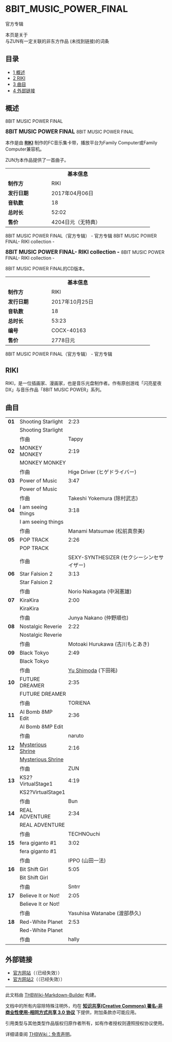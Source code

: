 # 8BIT_MUSIC_POWER_FINAL

<!-- source html: G:\repos\THBWiki-Markdown-Builder\THBWikiMarkdown\Temp\main\3\34\ns0%3A8BIT_MUSIC_POWER_FINAL.html -->

官方专辑

本页是关于  
与ZUN有一定关联的非东方作品 (未找到链接)的词条

## 目录

- [1 概述](#概述)
- [2 RIKI](#RIKI)
- [3 曲目](#曲目)
- [4 外部链接](#外部链接)





## 概述
[](./文件-8BIT_MUSIC_POWER_FINAL封面.jpg.md)  [](./文件-8BIT_MUSIC_POWER_FINAL封面.jpg.md)8BIT MUSIC POWER FINAL
  
<big> **8BIT MUSIC POWER FINAL** </big>
8BIT MUSIC POWER FINAL  

本作是由 **[RIKI](#RIKI)** 制作的FC音乐集卡带，播放平台为Family Computer或Family Computer兼容机。  

ZUN为本作品提供了一首曲子。
  


<table><tbody><tr><th colspan="2">基本信息</th></tr><tr><td style="width:120px"><b>制作方</b></td><td style="width:300px">RIKI</td></tr><tr><td><b>发行日期</b></td><td>2017年04月06日 </td></tr><tr><td><b>音轨数</b></td><td>18</td></tr><tr><td><b>总时长</b></td><td>52:02</td></tr><tr><td><b>售价</b></td><td>4204日元（无特典）</td></tr></tbody></table>

8BIT MUSIC POWER FINAL（官方专辑） - 官方专辑
[](./文件-8BIT_MUSIC_POWER_FINAL-_RIKI_collection_-封面.jpg.md)  [](./文件-8BIT_MUSIC_POWER_FINAL-_RIKI_collection_-封面.jpg.md)8BIT MUSIC POWER FINAL- RIKI collection -
  
<big> **8BIT MUSIC POWER FINAL- RIKI collection -** </big>
8BIT MUSIC POWER FINAL- RIKI collection -  

8BIT MUSIC POWER FINAL的CD版本。
  


<table><tbody><tr><th colspan="2">基本信息</th></tr><tr><td style="width:120px"><b>制作方</b></td><td style="width:300px">RIKI</td></tr><tr><td><b>发行日期</b></td><td>2017年10月25日 </td></tr><tr><td><b>音轨数</b></td><td>18</td></tr><tr><td><b>总时长</b></td><td>53:23</td></tr><tr><td><b>编号</b></td><td>COCX-40163</td></tr><tr><td><b>售价</b></td><td>2778日元</td></tr></tbody></table>

8BIT MUSIC POWER FINAL（官方专辑） - 官方专辑

## RIKI
  
RIKI，是一位插画家、漫画家，也是音乐光盘制作者。作有原创游戏「闪亮星夜DX」与音乐作品「8BIT MUSIC POWER」系列。
  


## 曲目

<table><tbody><tr><td class="infoYL"><b>01</b></td><td colspan="2" class="title">Shooting Starlight</td><td class="time">2:23</td></tr><tr><td class="left"></td><td colspan="3" class="bigtext">Shooting Starlight</td></tr><tr><td class="left"></td><td class="label">作曲</td><td class="text" colspan="2">Tappy</td></tr>
<tr><td class="infoYL"><b>02</b></td><td colspan="2" class="title">MONKEY MONKEY</td><td class="time">2:19</td></tr><tr><td class="left"></td><td colspan="3" class="bigtext">MONKEY MONKEY</td></tr><tr><td class="left"></td><td class="label">作曲</td><td class="text" colspan="2">Hige Driver (ヒゲドライバー)</td></tr>
<tr><td class="infoYL"><b>03</b></td><td colspan="2" class="title">Power of Music</td><td class="time">3:47</td></tr><tr><td class="left"></td><td colspan="3" class="bigtext">Power of Music</td></tr><tr><td class="left"></td><td class="label">作曲</td><td class="text" colspan="2">Takeshi Yokemura (除村武志)</td></tr>
<tr><td class="infoYL"><b>04</b></td><td colspan="2" class="title">I am seeing things</td><td class="time">3:18</td></tr><tr><td class="left"></td><td colspan="3" class="bigtext">I am seeing things</td></tr><tr><td class="left"></td><td class="label">作曲</td><td class="text" colspan="2">Manami Matsumae (松前真奈美)</td></tr>
<tr><td class="infoYL"><b>05</b></td><td colspan="2" class="title">POP TRACK</td><td class="time">2:26</td></tr><tr><td class="left"></td><td colspan="3" class="bigtext">POP TRACK</td></tr><tr><td class="left"></td><td class="label">作曲</td><td class="text" colspan="2">SEXY-SYNTHESIZER (セクシーシンセサイザー)</td></tr>
<tr><td class="infoYL"><b>06</b></td><td colspan="2" class="title">Star Falsion 2</td><td class="time">3:13</td></tr><tr><td class="left"></td><td colspan="3" class="bigtext">Star Falsion 2</td></tr><tr><td class="left"></td><td class="label">作曲</td><td class="text" colspan="2">Norio Nakagata (中潟憲雄)</td></tr>
<tr><td class="infoYL"><b>07</b></td><td colspan="2" class="title">KiraKira</td><td class="time">2:00</td></tr><tr><td class="left"></td><td colspan="3" class="bigtext">KiraKira</td></tr><tr><td class="left"></td><td class="label">作曲</td><td class="text" colspan="2">Junya Nakano (仲野順也)</td></tr>
<tr><td class="infoYL"><b>08</b></td><td colspan="2" class="title">Nostalgic Reverie</td><td class="time">2:22</td></tr><tr><td class="left"></td><td colspan="3" class="bigtext">Nostalgic Reverie</td></tr><tr><td class="left"></td><td class="label">作曲</td><td class="text" colspan="2">Motoaki Hurukawa (古川もとあき)</td></tr>
<tr><td class="infoYL"><b>09</b></td><td colspan="2" class="title">Black Tokyo</td><td class="time">2:49</td></tr><tr><td class="left"></td><td colspan="3" class="bigtext">Black Tokyo</td></tr><tr><td class="left"></td><td class="label">作曲</td><td class="text" colspan="2"><a href="./YS.md" title="YS" unred="">Yu Shimoda</a> (下田祐)</td></tr>
<tr><td class="infoYL"><b>10</b></td><td colspan="2" class="title">FUTURE DREAMER</td><td class="time">2:35</td></tr><tr><td class="left"></td><td colspan="3" class="bigtext">FUTURE DREAMER</td></tr><tr><td class="left"></td><td class="label">作曲</td><td class="text" colspan="2">TORIENA</td></tr>
<tr><td class="infoYL"><b>11</b></td><td colspan="2" class="title">AI Bomb 8MP Edit</td><td class="time">2:36</td></tr><tr><td class="left"></td><td colspan="3" class="bigtext">AI Bomb 8MP Edit</td></tr><tr><td class="left"></td><td class="label">作曲</td><td class="text" colspan="2">naruto</td></tr>
<tr><td class="infoYD"><b>12</b></td><td colspan="2" class="title"><a href="./Mysterious_Shrine.md" title="Mysterious Shrine">Mysterious Shrine</a></td><td class="time">2:16</td></tr><tr><td class="left"></td><td colspan="3" class="bigtext"><a href="./Mysterious_Shrine.md" title="Mysterious Shrine">Mysterious Shrine</a></td></tr><tr><td class="left"></td><td class="label">作曲</td><td class="text" colspan="2">ZUN</td></tr>
<tr><td class="infoYL"><b>13</b></td><td colspan="2" class="title">KS2?VirtualStage1</td><td class="time">4:19</td></tr><tr><td class="left"></td><td colspan="3" class="bigtext">KS2?VirtualStage1</td></tr><tr><td class="left"></td><td class="label">作曲</td><td class="text" colspan="2">Bun</td></tr>
<tr><td class="infoYL"><b>14</b></td><td colspan="2" class="title">REAL ADVENTURE</td><td class="time">2:34</td></tr><tr><td class="left"></td><td colspan="3" class="bigtext">REAL ADVENTURE</td></tr><tr><td class="left"></td><td class="label">作曲</td><td class="text" colspan="2">TECHNOuchi</td></tr>
<tr><td class="infoYL"><b>15</b></td><td colspan="2" class="title">fera giganto #1</td><td class="time">3:02</td></tr><tr><td class="left"></td><td colspan="3" class="bigtext">fera giganto #1</td></tr><tr><td class="left"></td><td class="label">作曲</td><td class="text" colspan="2">IPPO (山田一法)</td></tr>
<tr><td class="infoYL"><b>16</b></td><td colspan="2" class="title">Bit Shift Girl</td><td class="time">5:05</td></tr><tr><td class="left"></td><td colspan="3" class="bigtext">Bit Shift Girl</td></tr><tr><td class="left"></td><td class="label">作曲</td><td class="text" colspan="2">Sntrr</td></tr>
<tr><td class="infoYL"><b>17</b></td><td colspan="2" class="title">Believe It or Not!</td><td class="time">2:05</td></tr><tr><td class="left"></td><td colspan="3" class="bigtext">Believe It or Not!</td></tr><tr><td class="left"></td><td class="label">作曲</td><td class="text" colspan="2">Yasuhisa Watanabe (渡部恭久)</td></tr>
<tr><td class="infoYL"><b>18</b></td><td colspan="2" class="title">Red-White Planet</td><td class="time">2:53</td></tr><tr><td class="left"></td><td colspan="3" class="bigtext">Red-White Planet</td></tr><tr><td class="left"></td><td class="label">作曲</td><td class="text" colspan="2">hally</td></tr></tbody></table>



## 外部链接
- [官方网站](http://riki2riki.com/html/0_sample_8mpf.html)（（已经失效））
- [官方网站2](http://riki2riki.com/html/8mpf.html)（（已经失效））






---

此文档由 [THBWiki-Markdown-Builder](https://github.com/Delsin-Yu/THBWiki-Markdown-Builder) 构建。

文档中的所有内容除特殊注明外，均在 [**知识共享(Creative Commons) 署名-非商业性使用-相同方式共享 3.0 协议**](https://creativecommons.org/licenses/by-sa/3.0/deed.zh-hans) 下提供，附加条款亦可能应用。

引用类型与其他类型作品版权归原作者所有，如有作者授权则遵照授权协议使用。

详细请查阅 [THBWiki：免责声明](https://thbwiki.cc/THBWiki:%E5%85%8D%E8%B4%A3%E5%A3%B0%E6%98%8E)。

